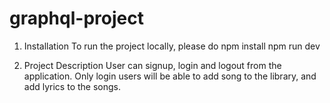# graphql-project

1. Installation
To run the project locally, please do
npm install
npm run dev

2. Project Description
User can signup, login and logout from the application.
Only login users will be able to add song to the library, and add lyrics to the songs.

 
